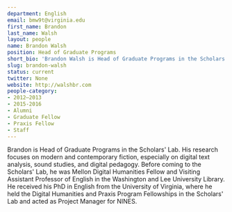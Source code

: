 ```yaml
---
department: English
email: bmw9t@virginia.edu
first_name: Brandon
last_name: Walsh
layout: people
name: Brandon Walsh
position: Head of Graduate Programs
short_bio: 'Brandon Walsh is Head of Graduate Programs in the Scholars’ Lab, where he consults on all things related to pedagogy.'
slug: brandon-walsh
status: current
twitter: None
website: http://walshbr.com
people-category:
- 2012–2013
- 2015-2016
- Alumni
- Graduate Fellow
- Praxis Fellow
- Staff
---
```


Brandon is Head of Graduate Programs in the Scholars' Lab. His research focuses on modern and contemporary fiction, especially on digital text analysis, sound studies, and digital pedagogy. Before coming to the Scholars' Lab, he was Mellon Digital Humanities Fellow and Visiting Assistant Professor of English in the Washington and Lee University Library. He received his PhD in English from the University of Virginia, where he held the Digital Humanities and Praxis Program Fellowships in the Scholars' Lab and acted as Project Manager for NINES.
